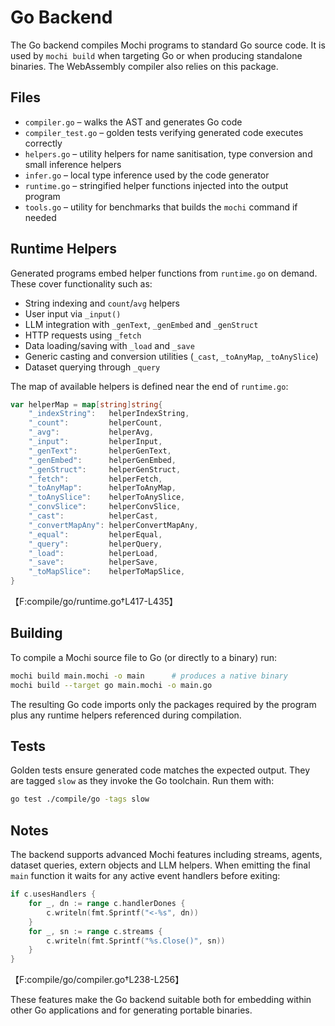 # Go Backend

The Go backend compiles Mochi programs to standard Go source code. It is used by
`mochi build` when targeting Go or when producing standalone binaries. The WebAssembly
compiler also relies on this package.

## Files

- `compiler.go` – walks the AST and generates Go code
- `compiler_test.go` – golden tests verifying generated code executes correctly
- `helpers.go` – utility helpers for name sanitisation, type conversion and small
  inference helpers
- `infer.go` – local type inference used by the code generator
- `runtime.go` – stringified helper functions injected into the output program
- `tools.go` – utility for benchmarks that builds the `mochi` command if needed

## Runtime Helpers

Generated programs embed helper functions from `runtime.go` on demand. These
cover functionality such as:

- String indexing and `count`/`avg` helpers
- User input via `_input()`
- LLM integration with `_genText`, `_genEmbed` and `_genStruct`
- HTTP requests using `_fetch`
- Data loading/saving with `_load` and `_save`
- Generic casting and conversion utilities (`_cast`, `_toAnyMap`, `_toAnySlice`)
- Dataset querying through `_query`

The map of available helpers is defined near the end of `runtime.go`:

```go
var helperMap = map[string]string{
    "_indexString":   helperIndexString,
    "_count":         helperCount,
    "_avg":           helperAvg,
    "_input":         helperInput,
    "_genText":       helperGenText,
    "_genEmbed":      helperGenEmbed,
    "_genStruct":     helperGenStruct,
    "_fetch":         helperFetch,
    "_toAnyMap":      helperToAnyMap,
    "_toAnySlice":    helperToAnySlice,
    "_convSlice":     helperConvSlice,
    "_cast":          helperCast,
    "_convertMapAny": helperConvertMapAny,
    "_equal":         helperEqual,
    "_query":         helperQuery,
    "_load":          helperLoad,
    "_save":          helperSave,
    "_toMapSlice":    helperToMapSlice,
}
```
【F:compile/go/runtime.go†L417-L435】

## Building

To compile a Mochi source file to Go (or directly to a binary) run:

```bash
mochi build main.mochi -o main      # produces a native binary
mochi build --target go main.mochi -o main.go
```

The resulting Go code imports only the packages required by the program plus any
runtime helpers referenced during compilation.

## Tests

Golden tests ensure generated code matches the expected output. They are tagged
`slow` as they invoke the Go toolchain. Run them with:

```bash
go test ./compile/go -tags slow
```

## Notes

The backend supports advanced Mochi features including streams, agents, dataset
queries, extern objects and LLM helpers. When emitting the final `main` function
it waits for any active event handlers before exiting:

```go
if c.usesHandlers {
    for _, dn := range c.handlerDones {
        c.writeln(fmt.Sprintf("<-%s", dn))
    }
    for _, sn := range c.streams {
        c.writeln(fmt.Sprintf("%s.Close()", sn))
    }
}
```
【F:compile/go/compiler.go†L238-L256】

These features make the Go backend suitable both for embedding within other Go
applications and for generating portable binaries.

